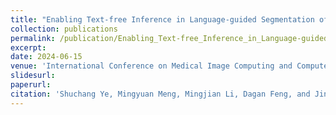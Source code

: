```yaml
---
title: "Enabling Text-free Inference in Language-guided Segmentation of Chest X-rays via Self-guidance"
collection: publications
permalink: /publication/Enabling_Text-free_Inference_in_Language-guided_Segmentation_of_Chest_X-rays_via_Self-guidance
excerpt: 
date: 2024-06-15
venue: 'International Conference on Medical Image Computing and Computer-Assisted Intervention (MICCAI)'
slidesurl: 
paperurl:
citation: 'Shuchang Ye, Mingyuan Meng, Mingjian Li, Dagan Feng, and Jinman Kim. Enabling Text-free Inference in Language-guided Segmentation of Chest X-rays via Self-guidance. In International Conference on Medical Image Computing and Computer-Assisted Intervention (MICCAI), 2024.'
---
```

